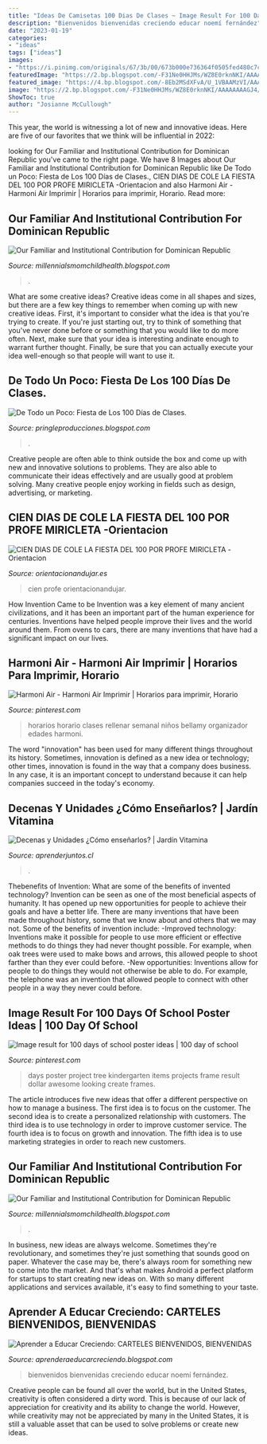 ```yaml
---
title: "Ideas De Camisetas 100 Dias De Clases ~ Image Result For 100 Days Of School Poster Ideas"
description: "Bienvenidos bienvenidas creciendo educar noemí fernández"
date: "2023-01-19"
categories:
- "ideas"
tags: ["ideas"]
images:
- "https://i.pinimg.com/originals/67/3b/00/673b000e736364f0505fed480c7ca668.jpg"
featuredImage: "https://2.bp.blogspot.com/-F31Ne0HHJMs/WZ8E0rknNKI/AAAAAAAAGJ4/abI7ukusZisaU3n0O61CbOEBUY7dnTe5QCLcBGAs/s1600/Captura%2Bde%2Bpantalla%2B2017-08-24%2Ba%2Blas%2B18.51.08.png"
featured_image: "https://4.bp.blogspot.com/-8Eb2MSdXFvA/U_1VBAAMzVI/AAAAAAAAAK0/mG02s58TA3M/s1600/IMG_5881-copy.jpg"
image: "https://2.bp.blogspot.com/-F31Ne0HHJMs/WZ8E0rknNKI/AAAAAAAAGJ4/abI7ukusZisaU3n0O61CbOEBUY7dnTe5QCLcBGAs/s1600/Captura%2Bde%2Bpantalla%2B2017-08-24%2Ba%2Blas%2B18.51.08.png"
ShowToc: true
author: "Josianne McCullough"
---
```



This year, the world is witnessing a lot of new and innovative ideas. Here are five of our favorites that we think will be influential in 2022: 

	

		
looking for Our Familiar and Institutional Contribution for Dominican Republic you've came to the right page. We have 8 Images about Our Familiar and Institutional Contribution for Dominican Republic like De Todo un Poco: Fiesta de Los 100 Días de Clases., CIEN DIAS DE COLE LA FIESTA DEL 100 POR PROFE MIRICLETA -Orientacion and also Harmoni Air - Harmoni Air Imprimir | Horarios para imprimir, Horario. Read more:
		
    
## Our Familiar And Institutional Contribution For Dominican Republic

<img loading=lazy src="https://lh3.googleusercontent.com/proxy/-4KyDvF0X-xNA3ss9JsDvN--v2pB7Sf4lW9hVuiEznpbmm3thQ2sdpOjHwydrzuXukb-ARjbAUiiYIq1onaKV5wwRt8=w1200-h630-n-k-no-nu" onerror="this.onerror=null;this.src='https://tse3.mm.bing.net/th?id=OIP.6fKIPjz_WMbXZrf3ZOWL5QHaFj&amp;pid=15.1';" alt="Our Familiar and Institutional Contribution for Dominican Republic">

_Source: millennialsmomchildhealth.blogspot.com_

>. 

	

What are some creative ideas?
Creative ideas come in all shapes and sizes, but there are a few key things to remember when coming up with new creative ideas. First, it's important to consider what the idea is that you're trying to create. If you're just starting out, try to think of something that you've never done before or something that you would like to do more often. Next, make sure that your idea is interesting andinate enough to warrant further thought. Finally, be sure that you can actually execute your idea well-enough so that people will want to use it.

    
## De Todo Un Poco: Fiesta De Los 100 Días De Clases.

<img loading=lazy src="https://4.bp.blogspot.com/-8Eb2MSdXFvA/U_1VBAAMzVI/AAAAAAAAAK0/mG02s58TA3M/s1600/IMG_5881-copy.jpg" onerror="this.onerror=null;this.src='https://tse4.mm.bing.net/th?id=OIP.wGivLRrEX7sK07Cwq25v3QAAAA&amp;pid=15.1';" alt="De Todo un Poco: Fiesta de Los 100 Días de Clases.">

_Source: pringleproducciones.blogspot.com_

>. 

	

Creative people are often able to think outside the box and come up with new and innovative solutions to problems. They are also able to communicate their ideas effectively and are usually good at problem solving. Many creative people enjoy working in fields such as design, advertising, or marketing.

    
## CIEN DIAS DE COLE LA FIESTA DEL 100 POR PROFE MIRICLETA -Orientacion

<img loading=lazy src="https://i0.wp.com/www.orientacionandujar.es/wp-content/uploads/2018/02/LOS-CIEN-DIAS-DE-COLE-CON-LA-fiesta-del-100-002.jpg?fit=1440%2C1080&amp;ssl=1" onerror="this.onerror=null;this.src='https://tse2.mm.bing.net/th?id=OIP.J8rwKljJyvoGBPHlSB9XPAHaFj&amp;pid=15.1';" alt="CIEN DIAS DE COLE LA FIESTA DEL 100 POR PROFE MIRICLETA -Orientacion">

_Source: orientacionandujar.es_

>cien profe orientacionandujar. 

	

How Invention Came to be
Invention was a key element of many ancient civilizations, and it has been an important part of the human experience for centuries. Inventions have helped people improve their lives and the world around them. From ovens to cars, there are many inventions that have had a significant impact on our lives.

    
## Harmoni Air - Harmoni Air Imprimir | Horarios Para Imprimir, Horario

<img loading=lazy src="https://i.pinimg.com/originals/67/3b/00/673b000e736364f0505fed480c7ca668.jpg" onerror="this.onerror=null;this.src='https://tse3.mm.bing.net/th?id=OIP.0TxPU3st_Nx8DqpIXiXN2gHaFN&amp;pid=15.1';" alt="Harmoni Air - Harmoni Air Imprimir | Horarios para imprimir, Horario">

_Source: pinterest.com_

>horarios horario clases rellenar semanal niños bellamy organizador edades harmoni. 

	

The word "innovation" has been used for many different things throughout its history. Sometimes, innovation is defined as a new idea or technology; other times, innovation is found in the way that a company does business. In any case, it is an important concept to understand because it can help companies succeed in the today's economy.

    
## Decenas Y Unidades ¿Cómo Enseñarlos? | Jardín Vitamina

<img loading=lazy src="https://www.aprenderjuntos.cl/wp-content/uploads/2016/06/100-dias-de-colegio.png" onerror="this.onerror=null;this.src='https://tse1.mm.bing.net/th?id=OIP.wFWdWFp1737Po4wIXRjqogHaGP&amp;pid=15.1';" alt="Decenas y Unidades ¿Cómo enseñarlos? | Jardín Vitamina">

_Source: aprenderjuntos.cl_

>. 

	

Thebenefits of Invention: What are some of the benefits of invented technology?
Invention can be seen as one of the most beneficial aspects of humanity. It has opened up new opportunities for people to achieve their goals and have a better life. There are many inventions that have been made throughout history, some that we know about and others that we may not. Some of the benefits of invention include: 
-Improved technology: Inventions make it possible for people to use more efficient or effective methods to do things they had never thought possible. For example, when oak trees were used to make bows and arrows, this allowed people to shoot farther than they ever could before. 
-New opportunities: Inventions allow for people to do things they would not otherwise be able to do. For example, the telephone was an invention that allowed people to connect with other people in a way they never could before.

    
## Image Result For 100 Days Of School Poster Ideas | 100 Day Of School

<img loading=lazy src="https://i.pinimg.com/736x/b9/8d/f2/b98df2c271e8e7499233b84022aaaeb9.jpg" onerror="this.onerror=null;this.src='https://tse4.mm.bing.net/th?id=OIP.mm53WcxlduBJLWsrrLwgFgHaJc&amp;pid=15.1';" alt="Image result for 100 days of school poster ideas | 100 day of school">

_Source: pinterest.com_

>days poster project tree kindergarten items projects frame result dollar awesome looking create frames. 

	

The article introduces five new ideas that offer a different perspective on how to manage a business. The first idea is to focus on the customer. The second idea is to create a personalized relationship with customers. The third idea is to use technology in order to improve customer service. The fourth idea is to focus on growth and innovation. The fifth idea is to use marketing strategies in order to reach new customers.

    
## Our Familiar And Institutional Contribution For Dominican Republic

<img loading=lazy src="https://lh5.googleusercontent.com/proxy/0xgVTTp1ifScHEXsPIkjanMg-ROvaV70h4cLja2Nvn3y5mI_ztGh8mrsbCSIQpMza8d9FFvEq3nXh7d6yC5RftcPDYE=w1200-h630-n-k-no-nu" onerror="this.onerror=null;this.src='https://tse4.mm.bing.net/th?id=OIP.MsaDZ3jzGqIK4lQ-FmNqsAHaFj&amp;pid=15.1';" alt="Our Familiar and Institutional Contribution for Dominican Republic">

_Source: millennialsmomchildhealth.blogspot.com_

>. 

	

In business, new ideas are always welcome. Sometimes they're revolutionary, and sometimes they're just something that sounds good on paper. Whatever the case may be, there's always room for something new to come into the market. And that's what makes Android a perfect platform for startups to start creating new ideas on. With so many different applications and services available, it's easy to find something to your taste.

    
## Aprender A Educar Creciendo: CARTELES BIENVENIDOS, BIENVENIDAS

<img loading=lazy src="https://2.bp.blogspot.com/-F31Ne0HHJMs/WZ8E0rknNKI/AAAAAAAAGJ4/abI7ukusZisaU3n0O61CbOEBUY7dnTe5QCLcBGAs/s1600/Captura%2Bde%2Bpantalla%2B2017-08-24%2Ba%2Blas%2B18.51.08.png" onerror="this.onerror=null;this.src='https://tse4.mm.bing.net/th?id=OIP.Y2h-wf3WXNtWykKiERHjdAHaDQ&amp;pid=15.1';" alt="Aprender a Educar Creciendo: CARTELES BIENVENIDOS, BIENVENIDAS">

_Source: aprenderaeducarcreciendo.blogspot.com_

>bienvenidos bienvenidas creciendo educar noemí fernández. 

	

Creative people can be found all over the world, but in the United States, creativity is often considered a dirty word. This is because of our lack of appreciation for creativity and its ability to change the world. However, while creativity may not be appreciated by many in the United States, it is still a valuable asset that can be used to solve problems or create new ideas.

